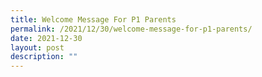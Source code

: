 ```yaml
---
title: Welcome Message For P1 Parents
permalink: /2021/12/30/welcome-message-for-p1-parents/
date: 2021-12-30
layout: post
description: ""
---
```

